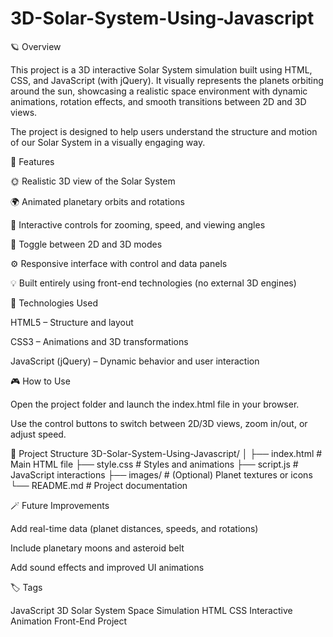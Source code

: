 # 3D-Solar-System-Using-Javascript
🪐 Overview

This project is a 3D interactive Solar System simulation built using HTML, CSS, and JavaScript (with jQuery). It visually represents the planets orbiting around the sun, showcasing a realistic space environment with dynamic animations, rotation effects, and smooth transitions between 2D and 3D views.

The project is designed to help users understand the structure and motion of our Solar System in a visually engaging way.

🚀 Features

🌞 Realistic 3D view of the Solar System

🌍 Animated planetary orbits and rotations

🌠 Interactive controls for zooming, speed, and viewing angles

🧭 Toggle between 2D and 3D modes

⚙️ Responsive interface with control and data panels

💡 Built entirely using front-end technologies (no external 3D engines)

🧰 Technologies Used

HTML5 – Structure and layout

CSS3 – Animations and 3D transformations

JavaScript (jQuery) – Dynamic behavior and user interaction

🎮 How to Use

Open the project folder and launch the index.html file in your browser.

Use the control buttons to switch between 2D/3D views, zoom in/out, or adjust speed.

🧩 Project Structure
3D-Solar-System-Using-Javascript/
│
├── index.html        # Main HTML file
├── style.css         # Styles and animations
├── script.js         # JavaScript interactions
├── images/           # (Optional) Planet textures or icons
└── README.md         # Project documentation

🪄 Future Improvements

Add real-time data (planet distances, speeds, and rotations)

Include planetary moons and asteroid belt

Add sound effects and improved UI animations

🏷️ Tags

JavaScript 3D Solar System Space Simulation HTML CSS Interactive Animation Front-End Project

